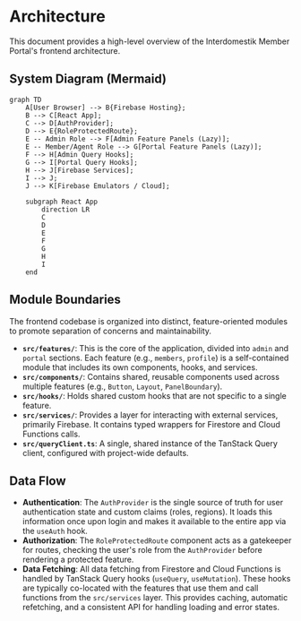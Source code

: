 # Architecture

This document provides a high-level overview of the Interdomestik Member Portal's frontend architecture.

## System Diagram (Mermaid)

```mermaid
graph TD
    A[User Browser] --> B{Firebase Hosting};
    B --> C[React App];
    C --> D[AuthProvider];
    D --> E{RoleProtectedRoute};
    E -- Admin Role --> F[Admin Feature Panels (Lazy)];
    E -- Member/Agent Role --> G[Portal Feature Panels (Lazy)];
    F --> H[Admin Query Hooks];
    G --> I[Portal Query Hooks];
    H --> J[Firebase Services];
    I --> J;
    J --> K[Firebase Emulators / Cloud];

    subgraph React App
        direction LR
        C
        D
        E
        F
        G
        H
        I
    end
```

## Module Boundaries

The frontend codebase is organized into distinct, feature-oriented modules to promote separation of concerns and maintainability.

-   **`src/features/`**: This is the core of the application, divided into `admin` and `portal` sections. Each feature (e.g., `members`, `profile`) is a self-contained module that includes its own components, hooks, and services.
-   **`src/components/`**: Contains shared, reusable components used across multiple features (e.g., `Button`, `Layout`, `PanelBoundary`).
-   **`src/hooks/`**: Holds shared custom hooks that are not specific to a single feature.
-   **`src/services/`**: Provides a layer for interacting with external services, primarily Firebase. It contains typed wrappers for Firestore and Cloud Functions calls.
-   **`src/queryClient.ts`**: A single, shared instance of the TanStack Query client, configured with project-wide defaults.

## Data Flow

-   **Authentication**: The `AuthProvider` is the single source of truth for user authentication state and custom claims (roles, regions). It loads this information once upon login and makes it available to the entire app via the `useAuth` hook.
-   **Authorization**: The `RoleProtectedRoute` component acts as a gatekeeper for routes, checking the user's role from the `AuthProvider` before rendering a protected feature.
-   **Data Fetching**: All data fetching from Firestore and Cloud Functions is handled by TanStack Query hooks (`useQuery`, `useMutation`). These hooks are typically co-located with the features that use them and call functions from the `src/services` layer. This provides caching, automatic refetching, and a consistent API for handling loading and error states.